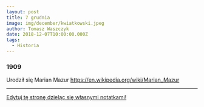 ```yaml
---
layout: post
title: 7 grudnia
image: img/december/kwiatkowski.jpeg
author: Tomasz Waszczyk
date: 2018-12-07T10:00:00.000Z
tags:
  - Historia
---
```


### 1909

Urodził się Marian Mazur https://en.wikipedia.org/wiki/Marian_Mazur

---

<a href="https://github.com/TomaszWaszczyk/historia.waszczyk.com/edit/master/src/content/december-7.md" target="_blank">Edytuj tę stronę dzieląc się własnymi notatkami!</a>
